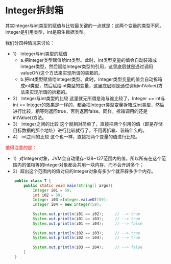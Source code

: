 Integer拆封箱
===
其实Integer与int类型的赋值与比较最关键的一点就是：这两个变量的类型不同。
Integer是引用类型，int是原生数据类型。

我们分四种情况来讨论：
- 1） Integer与int类型的赋值
    - a.把Integer类型赋值给int类型。此时，int类型变量的值会自动装箱成Integer类型，然后赋给Integer类型的引用，这里底层就是通过调用valueOf()这个方法来实现所谓的装箱的。
    - b.把int类型赋值给Integer类型。此时，Integer类型变量的值会自动拆箱成int类型，然后赋给int类型的变量，这里底层则是通过调用intValue()方法来实现所谓的拆箱的。
- 2） Integer与int类型的比较
    这里就无所谓是谁与谁比较了，Integer == int与int == Integer的效果是一样的，都会把Integer类型变量拆箱成int类型，然后进行比较，相等则返回true，否则返回false。同样，拆箱调用的还是intValue()方法。
- 3） Integer之间的比较
    这个就相对简单了，直接把两个引用的值（即是存储目标数据的那个地址）进行比较就行了，不用再拆箱、装箱什么的。
- 4） int之间的比较
    这个也一样，直接把两个变量的值进行比较。

<font color=red>值得注意的是：</font>
- 1）对Integer对象，JVM会自动缓存-128~127范围内的值，所以所有在这个范围内的值相等的Integer对象都会共用一块内存，而不会开辟多个；
- 2）超出这个范围内的值对应的Integer对象有多少个就开辟多少个内存。

```java
    public class T {
        public static void main(String[] args){
            Integer i01 = 59;
            int i02 = 59;
            Integer i03 =Integer.valueOf(59);   
            Integer i04 = new Integer(59);      
    
            System.out.println(i01 == i02);     // --> true
            System.out.println(i01 == i03);     // --> true
            System.out.println(i01 == i04);     // --> false
    
            System.out.println(i02 == i03);     // --> true
            System.out.println(i02 == i04);     // --> true
            
            System.out.println(i03 == i04);     // --> false
        }
    }
```
